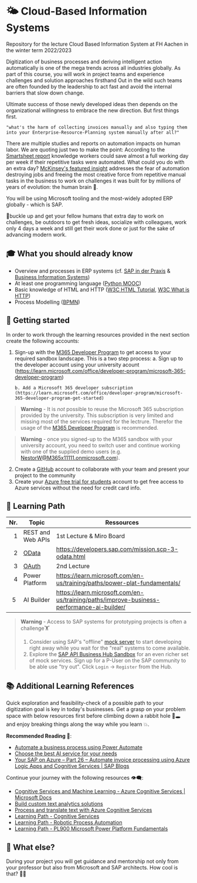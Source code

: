 # 🌤️ Cloud-Based Information Systems

Repository for the lecture Cloud Based Information System at FH Aachen in the winter term 2022/2023

Digitization of business processes and deriving intelligent action automatically is
one of the mega trends across all industries globally. As part of this course,
you will work in project teams and experience challenges and solution approaches firsthand
Out in the wild such teams are often
founded by the leadership to act fast and avoid the internal barriers that slow down change.

Ultimate success of those newly developed ideas then depends on the
organizational willingness to embrace the new direction. But first things first.

`"what's the harm of collecting invoices manually and also typing them into your Enterprise-Resource-Planning system manually after all?"`

There are multiple studies and reports on automation impacts on human labor.
We are quoting just two to make the point: According to the
[Smartsheet report](https://www.smartsheet.com/content-center/product-news/automation/workers-waste-quarter-work-week-manual-repetitive-tasks)
knowledge workers could save almost a full working day per week if their
repetitive tasks were automated. What could you do with an extra day?
[McKinsey's featured insight](https://www.mckinsey.com/featured-insights/artificial-intelligence/five-fifty-fear-fear-not)
addresses the fear of automation destroying jobs and freeing the most creative
force from repetitive manual tasks in the business to work on challenges it
was built for by millions of years of evolution: the human brain 🧠.

You will be using Microsoft tooling and the most-widely adopted ERP globally - which is SAP.

💺buckle up and get your fellow humans that extra day to work on challenges, be
outdoors to get fresh ideas, socialize with colleagues, work only 4 days a
week and still get their work done or just for the sake of advancing modern work.

## 🎓 What you should already know

- Overview and processes in ERP systems (cf. [SAP in der Praxis](https://drumm.sh/sap) & [Business Information Systems](https://drumm.sh/bis))
- At least one programming language ([Python MOOC](https://open.sap.com/courses/python1))
- Basic knowledge of HTML and HTTP ([W3C HTML Tutorial](https://www.w3schools.com/html/default.asp), [W3C What is HTTP](https://www.w3schools.com/whatis/whatis_http.asp))
- Process Modelling ([BPMN](https://drumm.sh/is))

## 🚀 Getting started

In order to work through the learning resources provided in the next section create the following accounts:

1.  Sign-up with the [M365 Developer Program](https://developer.microsoft.com/microsoft-365/dev-program) to get
    access to your required sandbox landscape. This is a two step process:
    a. Sign up to the developer account using your university acount (https://learn.microsoft.com/office/developer-program/microsoft-365-developer-program)

        b. Add a Microsoft 365 developer subscription (https://learn.microsoft.com/office/developer-program/microsoft-365-developer-program-get-started)

> **Warning** - It is _not_ possible to reuse the Microsoft 365 subscription provided by the university.
> This subscription is very limited and missing most of the services required for the lectrure. Therefor the usage of the
> [M365 Developer Program](https://developer.microsoft.com/microsoft-365/dev-program) is recommended.

> **Warning** - once you signed-up to the M365 sandbox with your university account, you need to switch user and continue working with one of the supplied demo users (e.g. NestorW@M365x11111.onmicrosoft.com).

2. Create a [GitHub](https://github.com/) account to collaborate with your team and present your project to the community
3. Create your [Azure free trial for students](https://azure.microsoft.com/free/students/) account to get free access to Azure services without the need for credit card info.

## 🧭 Learning Path

| Nr. | Topic                      | Ressources                                                                                |
| --: | -------------------------- | ----------------------------------------------------------------------------------------- |
|   1 | REST and Web APIs          | 1st Lecture & Miro Board                                                                  |
|   2 | [OData](lectures/odata.md) | https://developers.sap.com/mission.scp-3-odata.html                                       |
|   3 | [OAuth](lectures/oauth.md) | 2nd Lecture                                                                               |
|   4 | Power Platform             | https://learn.microsoft.com/en-us/training/paths/power-plat-fundamentals/                 |
|  5  | AI Builder                 | https://learn.microsoft.com/en-us/training/paths/improve-business-performance-ai-builder/ |

> **Warning** - Access to SAP systems for prototyping projects is often a challenge🏋
>
> 1. Consider using SAP's "offline" [mock server](https://sap.github.io/cloud-s4-sdk-book/pages/mock-odata.html) to start developing right away while you wait for the "real" systems to come available.
> 2. Explore the [SAP API Business Hub Sandbox](https://api.sap.com/api/API_BUSINESS_PARTNER/overview) for an even richer set of mock services. Sign up for a P-User on the SAP community to be able use "try out". Click `Login` -> `Register` from the Hub.

## 📚 Additional Learning References

Quick exploration and feasibility-check of a possible path to your digitization goal is key in today's businesses. Get a grasp on your problem space with below resources first before climbing down a rabbit hole 🐇🕳️ and enjoy breaking things along the way while you learn 💥.

**Recommended Reading 📖**:

- [Automate a business process using Power Automate](https://docs.microsoft.com/learn/paths/automate-process-power-automate/)
- [Choose the best AI service for your needs](https://docs.microsoft.com/learn/modules/ai-machine-learning-fundamentals/)
- [Your SAP on Azure – Part 26 – Automate invoice processing using Azure Logic Apps and Cognitive Services | SAP Blogs](https://blogs.sap.com/2021/02/03/your-sap-on-azure-part-26-automate-invoice-processing-using-azure-logic-apps-and-cognitive-services/)

Continue your journey with the following resources 👁️‍🗨️:

- [Cognitive Services and Machine Learning - Azure Cognitive Services | Microsoft Docs](https://docs.microsoft.com/azure/cognitive-services/cognitive-services-and-machine-learning)
- [Build custom text analytics solutions](https://docs.microsoft.com/learn/paths/build-custom-text-analytics/)
- [Process and translate text with Azure Cognitive Services](https://docs.microsoft.com/learn/paths/process-translate-text-azure-cognitive-services/)
- [Learning Path - Cognitive Services](https://docs.microsoft.com/learn/browse/?terms=Cognitive%20Service)
- [Learning Path - Robotic Process Automation](https://docs.microsoft.com/learn/browse/?terms=RPA)
- [Learning Path - PL900 Microsoft Power Platform Fundamentals](https://docs.microsoft.com/learn/paths/power-plat-fundamentals/)

## 🤔 What else?

During your project you will get guidance and mentorship not only from your
professor but also from Microsoft and SAP architects. How cool is that? 🤯😵
